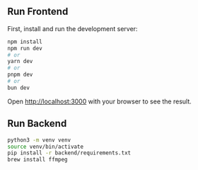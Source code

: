 ## Run Frontend

First, install and run the development server:

```bash
npm install
npm run dev
# or
yarn dev
# or
pnpm dev
# or
bun dev
```

Open [http://localhost:3000](http://localhost:3000) with your browser to see the result.

## Run Backend

```bash
python3 -m venv venv
source venv/bin/activate
pip install -r backend/requirements.txt
brew install ffmpeg
```
